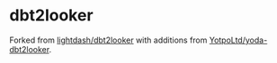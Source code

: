 # dbt2looker

Forked from [lightdash/dbt2looker](https://github.com/lightdash/dbt2looker) with additions from [YotpoLtd/yoda-dbt2looker](https://github.com/YotpoLtd/yoda-dbt2looker).
